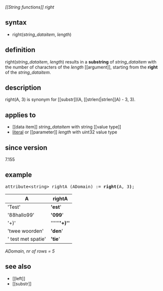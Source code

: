 *[[String functions]] right*

## syntax

- right(*string_dataitem*, *length*)

## definition

right(*string_dataitem*, *length*) results in a **substring** of *string_dataitem* with the number of characters of the *length* [[argument]], starting from the **right** of the *string_dataitem*.

## description

right(A, 3) is synonym for [[substr]](A, [[strlen(|strlen]]A) - 3, 3).

## applies to

- [[data item]] *string_dataitem* with string [[value type]]
- [literal](https://en.wikipedia.org/wiki/Literal_(computer_programming)) or [[parameter]] *length* with uint32 value type

## since version

7.155

## example

<pre>
attribute&lt;string&gt; rightA (ADomain) := <B>right(</B>A, 3<B>)</B>;
</pre>

| A                  |**rightA**       |
|--------------------|-----------------|
| 'Test'             | **'est**'       |
| '88hallo99'        | **'099**'       |
| '+)'               | ''''''**'+)''** |
| 'twee woorden'     | **'den**'       |
| ' test met spatie' | **'tie**'       |

*ADomain, nr of rows = 5*

## see also
- [[left]]
- [[substr]]